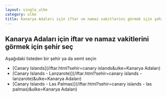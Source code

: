 ```yaml
---
layout: single_ulke
category: ulke
title: Kanarya Adaları için iftar ve namaz vakitlerini görmek için şehir seç
---
```



## Kanarya Adaları için iftar ve namaz vakitlerini görmek için şehir seç

Aşağıdaki listeden bir şehir ya da semt seçin


* [Canary Islands](/iftar.html?sehir=canary islands&ulke=Kanarya Adaları)
* [Canary Islands - Lanzarote)](/iftar.html?sehir=canary islands - lanzarote)&ulke=Kanarya Adaları)
* [Canary Islands - Las Palmas)](/iftar.html?sehir=canary islands - las palmas)&ulke=Kanarya Adaları)

